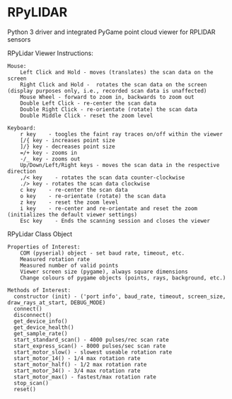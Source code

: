 # RPyLIDAR
Python 3 driver and integrated PyGame point cloud viewer for RPLIDAR sensors

RPyLidar Viewer Instructions:

    Mouse: 
        Left Click and Hold - moves (translates) the scan data on the screen
        Right Click and Hold -  rotates the scan data on the screen (display purposes only, i.e., recorded scan data is unaffected)
        Mouse Wheel - forward to zoom in, backwards to zoom out
        Double Left Click - re-center the scan data
        Double Right Click - re-orientate (rotate) the scan data
        Double Middle Click - reset the zoom level

    Keyboard:
        r key    - toogles the faint ray traces on/off within the viewer
        [/{ key - increases point size
        ]/} key - decreases point size
        =/+ key - zooms in
        -/_ key - zooms out
        Up/Down/Left/Right keys - moves the scan data in the respective direction
        ,/< key    - rotates the scan data counter-clockwise
        ./> key - rotates the scan data clockwise
        c key    - re-center the scan data
        o key    - re-orientate (rotate) the scan data
        z key    - reset the zoom level
        i key    - re-center and re-orientate and reset the zoom (initializes the default viewer settings)
        Esc key    - Ends the scanning session and closes the viewer
        
RPyLidar Class Object

    Properties of Interest:
        COM (pyserial) object - set baud rate, timeout, etc.
        Measured rotation rate
        Measured number of valid points
        Viewer screen size (pygame), always square dimensions
        Change colours of pygame objects (points, rays, background, etc.)
   
    Methods of Interest:
      constructor (init) - ('port info', baud_rate, timeout, screen_size, draw_rays_at_start, DEBUG_MODE)
	  connect()
	  disconnect()
	  get_device_info()
	  get_device_health()
	  get_sample_rate()
	  start_standard_scan() - 4000 pulses/rec scan rate
	  start_express_scan() - 8000 pulses/sec scan rate
	  start_motor_slow() - slowest useable rotation rate
	  start_motor_14() - 1/4 max rotation rate
	  start_motor_half() - 1/2 max rotation rate
	  start_motor_34() - 3/4 max rotation rate
	  start_motor_max() - fastest/max rotation rate
	  stop_scan()
	  reset()
    
    
